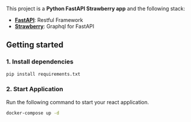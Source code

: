 This project is a **Python FastAPI Strawberry app** and the following stack:

- [**FastAPI**](https://fastapi.tiangolo.com/): Restful Framework
- [**Strawberry**](https://strawberry.rocks/docs/integrations/fastapi): Graphql for FastAPI

## Getting started

### 1. Install dependencies

```sh
pip install requirements.txt
```

### 2. Start Application

Run the following command to start your react application.

```sh
docker-compose up -d
```

